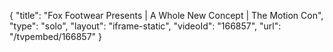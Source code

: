 {
    "title": "Fox Footwear Presents | A Whole New Concept | The Motion Con",
    "type": "solo",
    "layout": "iframe-static",
    "videoId": "166857",
    "url": "\/tvpembed\/166857"
}